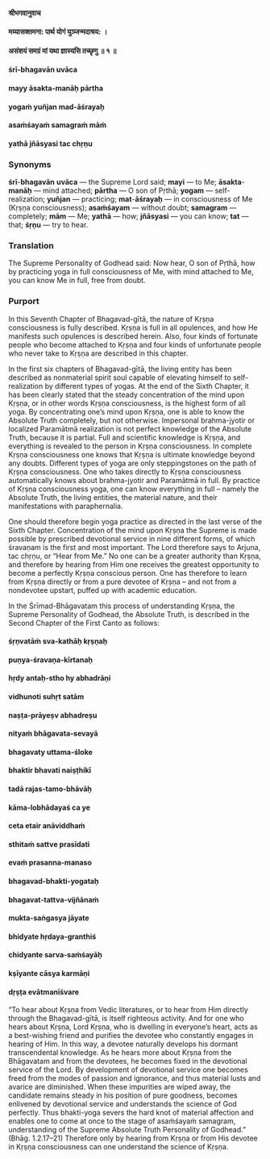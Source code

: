 #### श्रीभगवानुवाच
#### मय्यासक्तमना: पार्थ योगं युञ्जन्मदाश्रय: ।
#### असंशयं समग्रं मां यथा ज्ञास्यसि तच्छृणु ॥ १ ॥

#### śrī-bhagavān uvāca
#### mayy āsakta-manāḥ pārtha
#### yogaṁ yuñjan mad-āśrayaḥ
#### asaṁśayaṁ samagraṁ māṁ
#### yathā jñāsyasi tac chṛṇu

### Synonyms

**śrī**-**bhagavān** **uvāca** — the Supreme Lord said; **mayi** — to Me; **āsakta**-**manāḥ** — mind attached; **pārtha** — O son of Pṛthā; **yogam** — self-realization; **yuñjan** — practicing; **mat**-**āśrayaḥ** — in consciousness of Me (Kṛṣṇa consciousness); **asaṁśayam** — without doubt; **samagram** — completely; **mām** — Me; **yathā** — how; **jñāsyasi** — you can know; **tat** — that; **śṛṇu** — try to hear.

### Translation

The Supreme Personality of Godhead said: Now hear, O son of Pṛthā, how by practicing yoga in full consciousness of Me, with mind attached to Me, you can know Me in full, free from doubt.

### Purport

In this Seventh Chapter of Bhagavad-gītā, the nature of Kṛṣṇa consciousness is fully described. Kṛṣṇa is full in all opulences, and how He manifests such opulences is described herein. Also, four kinds of fortunate people who become attached to Kṛṣṇa and four kinds of unfortunate people who never take to Kṛṣṇa are described in this chapter.

In the first six chapters of Bhagavad-gītā, the living entity has been described as nonmaterial spirit soul capable of elevating himself to self-realization by different types of yogas. At the end of the Sixth Chapter, it has been clearly stated that the steady concentration of the mind upon Kṛṣṇa, or in other words Kṛṣṇa consciousness, is the highest form of all yoga. By concentrating one’s mind upon Kṛṣṇa, one is able to know the Absolute Truth completely, but not otherwise. Impersonal brahma-jyotir or localized Paramātmā realization is not perfect knowledge of the Absolute Truth, because it is partial. Full and scientific knowledge is Kṛṣṇa, and everything is revealed to the person in Kṛṣṇa consciousness. In complete Kṛṣṇa consciousness one knows that Kṛṣṇa is ultimate knowledge beyond any doubts. Different types of yoga are only steppingstones on the path of Kṛṣṇa consciousness. One who takes directly to Kṛṣṇa consciousness automatically knows about brahma-jyotir and Paramātmā in full. By practice of Kṛṣṇa consciousness yoga, one can know everything in full – namely the Absolute Truth, the living entities, the material nature, and their manifestations with paraphernalia.

One should therefore begin yoga practice as directed in the last verse of the Sixth Chapter. Concentration of the mind upon Kṛṣṇa the Supreme is made possible by prescribed devotional service in nine different forms, of which śravaṇam is the first and most important. The Lord therefore says to Arjuna, tac chṛṇu, or “Hear from Me.” No one can be a greater authority than Kṛṣṇa, and therefore by hearing from Him one receives the greatest opportunity to become a perfectly Kṛṣṇa conscious person. One has therefore to learn from Kṛṣṇa directly or from a pure devotee of Kṛṣṇa – and not from a nondevotee upstart, puffed up with academic education.

In the Śrīmad-Bhāgavatam this process of understanding Kṛṣṇa, the Supreme Personality of Godhead, the Absolute Truth, is described in the Second Chapter of the First Canto as follows:

#### śṛṇvatāṁ sva-kathāḥ kṛṣṇaḥ
#### puṇya-śravaṇa-kīrtanaḥ
#### hṛdy antaḥ-stho hy abhadrāṇi
#### vidhunoti suhṛt satām

#### naṣṭa-prāyeṣv abhadreṣu
#### nityaṁ bhāgavata-sevayā
#### bhagavaty uttama-śloke
#### bhaktir bhavati naiṣṭhikī

#### tadā rajas-tamo-bhāvāḥ
#### kāma-lobhādayaś ca ye
#### ceta etair anāviddhaṁ
#### sthitaṁ sattve prasīdati

#### evaṁ prasanna-manaso
#### bhagavad-bhakti-yogataḥ
#### bhagavat-tattva-vijñānaṁ
#### mukta-saṅgasya jāyate

#### bhidyate hṛdaya-granthiś
#### chidyante sarva-saṁśayāḥ
#### kṣīyante cāsya karmāṇi
#### dṛṣṭa evātmanīśvare

“To hear about Kṛṣṇa from Vedic literatures, or to hear from Him directly through the Bhagavad-gītā, is itself righteous activity. And for one who hears about Kṛṣṇa, Lord Kṛṣṇa, who is dwelling in everyone’s heart, acts as a best-wishing friend and purifies the devotee who constantly engages in hearing of Him. In this way, a devotee naturally develops his dormant transcendental knowledge. As he hears more about Kṛṣṇa from the Bhāgavatam and from the devotees, he becomes fixed in the devotional service of the Lord. By development of devotional service one becomes freed from the modes of passion and ignorance, and thus material lusts and avarice are diminished. When these impurities are wiped away, the candidate remains steady in his position of pure goodness, becomes enlivened by devotional service and understands the science of God perfectly. Thus bhakti-yoga severs the hard knot of material affection and enables one to come at once to the stage of asaṁśayaṁ samagram, understanding of the Supreme Absolute Truth Personality of Godhead.” (Bhāg. 1.2.17–21) Therefore only by hearing from Kṛṣṇa or from His devotee in Kṛṣṇa consciousness can one understand the science of Kṛṣṇa.
